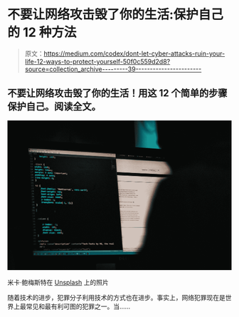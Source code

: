 # 不要让网络攻击毁了你的生活:保护自己的 12 种方法

> 原文：<https://medium.com/codex/dont-let-cyber-attacks-ruin-your-life-12-ways-to-protect-yourself-50f0c559d2d8?source=collection_archive---------39----------------------->

## 不要让网络攻击毁了你的生活！用这 12 个简单的步骤保护自己。阅读全文。

![](img/00e8cb69300f05d3119f234c499aa144.png)

米卡·鲍梅斯特在 [Unsplash](https://unsplash.com?utm_source=medium&utm_medium=referral) 上的照片

随着技术的进步，犯罪分子利用技术的方式也在进步。事实上，网络犯罪现在是世界上最常见和最有利可图的犯罪之一。当……